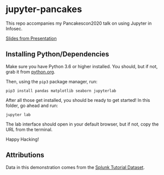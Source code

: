 # jupyter-pancakes

This repo accompanies my Pancakescon2020 talk on using Jupyter in Infosec.

[Slides from Presentation](https://docs.google.com/presentation/d/10z-7WzBacH7nr6Ah8FuqO2ANYVeyw1aovDb9zDVypT8/edit?usp=sharing)

## Installing Python/Dependencies

Make sure you have Python 3.6 or higher installed. You should, but if not, grab it from [python.org](https://python.org). 

Then, using the `pip3` package manager, run:

```
pip3 install pandas matplotlib seaborn jupyterlab
```

After all those get installed, you should be ready to get started! In this folder, go ahead and run:

```
jupyter lab
```

The lab interface should open in your default browser, but if not, copy the URL from the terminal.

Happy Hacking!

## Attributions

Data in this demonstration comes from the [Splunk Tutorial Dataset](https://docs.splunk.com/Documentation/Splunk/8.0.2/SearchTutorial/Systemrequirements#Download_the_tutorial_data_files).
